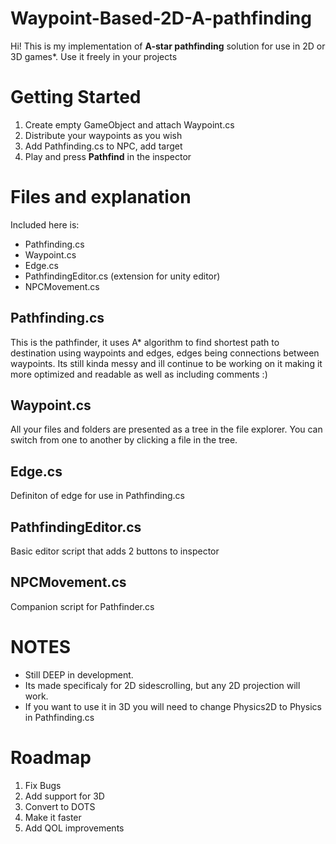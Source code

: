 # Waypoint-Based-2D-A-pathfinding
Hi! This is my implementation of **A-star pathfinding** solution for use in 2D or 3D games*. Use it freely in your projects

# Getting Started

 1. Create empty GameObject and attach Waypoint.cs
 2. Distribute your waypoints as you wish
 3. Add Pathfinding.cs to NPC, add target
 4. Play and press **Pathfind** in the inspector

# Files and explanation
Included here is:

 - Pathfinding.cs
 - Waypoint.cs
 - Edge.cs
 - PathfindingEditor.cs (extension for unity editor)
 - NPCMovement.cs

## Pathfinding.cs
This is the pathfinder, it uses A* algorithm to find shortest path to destination using waypoints and edges, edges being connections between waypoints.
Its still kinda messy and ill continue to be working on it making it more optimized and readable as well as including comments :)

## Waypoint.cs

All your files and folders are presented as a tree in the file explorer. You can switch from one to another by clicking a file in the tree.

## Edge.cs

Definiton of edge for use in Pathfinding.cs

## PathfindingEditor.cs

Basic editor script that adds 2 buttons to inspector

## NPCMovement.cs
Companion script for Pathfinder.cs

# NOTES

 - Still DEEP in development.
 - Its made specificaly for 2D sidescrolling, but any 2D projection will work.
 - If you want to use it in 3D you will need to change Physics2D to Physics in Pathfinding.cs

# Roadmap

 1. Fix Bugs
 2. Add support for 3D
 3. Convert to DOTS
 4. Make it faster
 5. Add QOL improvements
